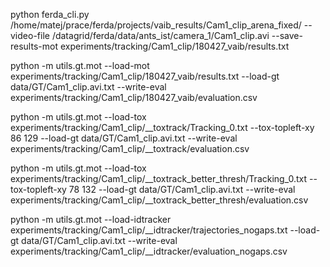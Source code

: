 python ferda_cli.py /home/matej/prace/ferda/projects/vaib_results/Cam1_clip_arena_fixed/ --video-file /datagrid/ferda/data/ants_ist/camera_1/Cam1_clip.avi --save-results-mot experiments/tracking/Cam1_clip/180427_vaib/results.txt

python -m utils.gt.mot --load-mot experiments/tracking/Cam1_clip/180427_vaib/results.txt --load-gt data/GT/Cam1_clip.avi.txt --write-eval experiments/tracking/Cam1_clip/180427_vaib/evaluation.csv

python -m utils.gt.mot --load-tox experiments/tracking/Cam1_clip/__toxtrack/Tracking_0.txt --tox-topleft-xy 86 129 --load-gt data/GT/Cam1_clip.avi.txt --write-eval experiments/tracking/Cam1_clip/__toxtrack/evaluation.csv

python -m utils.gt.mot --load-tox experiments/tracking/Cam1_clip/__toxtrack_better_thresh/Tracking_0.txt --tox-topleft-xy 78 132 --load-gt data/GT/Cam1_clip.avi.txt --write-eval experiments/tracking/Cam1_clip/__toxtrack_better_thresh/evaluation.csv

python -m utils.gt.mot --load-idtracker experiments/tracking/Cam1_clip/__idtracker/trajectories_nogaps.txt --load-gt data/GT/Cam1_clip.avi.txt --write-eval experiments/tracking/Cam1_clip/__idtracker/evaluation_nogaps.csv


